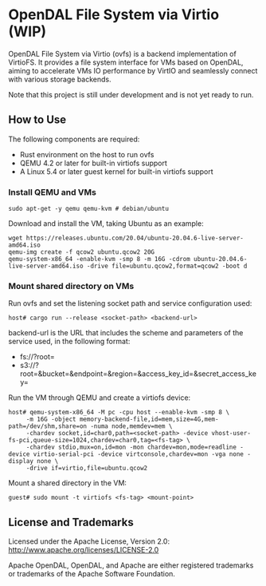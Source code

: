 # OpenDAL File System via Virtio (WIP)

OpenDAL File System via Virtio (ovfs) is a backend implementation of VirtioFS. It provides a file system interface for VMs based on OpenDAL, aiming to accelerate VMs IO performance by VirtIO and seamlessly connect with various storage backends.

Note that this project is still under development and is not yet ready to run.

## How to Use

The following components are required:
- Rust environment on the host to run ovfs
- QEMU 4.2 or later for built-in virtiofs support
- A Linux 5.4 or later guest kernel for built-in virtiofs support

### Install QEMU and VMs

```shell
sudo apt-get -y qemu qemu-kvm # debian/ubuntu
```

Download and install the VM, taking Ubuntu as an example:

```shell
wget https://releases.ubuntu.com/20.04/ubuntu-20.04.6-live-server-amd64.iso
qemu-img create -f qcow2 ubuntu.qcow2 20G
qemu-system-x86_64 -enable-kvm -smp 8 -m 16G -cdrom ubuntu-20.04.6-live-server-amd64.iso -drive file=ubuntu.qcow2,format=qcow2 -boot d
```

### Mount shared directory on VMs

Run ovfs and set the listening socket path and service configuration used:

```shell
host# cargo run --release <socket-path> <backend-url>
```

backend-url is the URL that includes the scheme and parameters of the service used, in the following format:
- fs://?root=<directory>
- s3://?root=<path>&bucket=<bucket>&endpoint=<endpoint>&region=<region>&access_key_id=<access-key-id>&secret_access_key=<secret-access-key>

Run the VM through QEMU and create a virtiofs device:

```shell
host# qemu-system-x86_64 -M pc -cpu host --enable-kvm -smp 8 \
     -m 16G -object memory-backend-file,id=mem,size=4G,mem-path=/dev/shm,share=on -numa node,memdev=mem \
     -chardev socket,id=char0,path=<socket-path> -device vhost-user-fs-pci,queue-size=1024,chardev=char0,tag=<fs-tag> \
     -chardev stdio,mux=on,id=mon -mon chardev=mon,mode=readline -device virtio-serial-pci -device virtconsole,chardev=mon -vga none -display none \
     -drive if=virtio,file=ubuntu.qcow2
```

Mount a shared directory in the VM:

```shell
guest# sudo mount -t virtiofs <fs-tag> <mount-point>
```

## License and Trademarks

Licensed under the Apache License, Version 2.0: http://www.apache.org/licenses/LICENSE-2.0

Apache OpenDAL, OpenDAL, and Apache are either registered trademarks or trademarks of the Apache Software Foundation.
